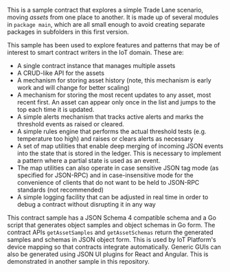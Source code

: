 This is a sample contract that explores a simple Trade Lane scenario, moving *assets* from one place to another. It is made up of several modules in `package main`, which are all small enough to avoid creating separate packages in subfolders in this first version.

This sample has been used to explore features and patterns that may be of interest to smart contract writers in the IoT domain. These are:

- A single contract instance that manages multiple assets
- A CRUD-like API for the assets
- A mechanism for storing asset history (note, this mechanism is early work and will change for better scaling)
- A mechanism for storing the most recent updates to any asset, most recent first. An asset can appear only once in the list and jumps to the top each time it is updated. 
- A simple alerts mechanism that tracks active alerts and marks the threshold events as raised or cleared.
- A simple rules engine that performs the actual threshold tests (e.g. temperature too high) and raises or clears alerts as necessary
- A set of map utilities that enable deep merging of incoming JSON events into the state that is stored in the ledger. This is necessary to implement a pattern where a partial state is used as an event. 
- The map utilities can also operate in case sensitive JSON tag mode (as specified for JSON-RPC) and in case-insensitive mode for the convenience of clients that do not want to be held to JSON-RPC standards (not recommended) 
- A simple logging facility that can be adjusted in real time in order to debug a contract without disrupting it in any way

This contract sample has a JSON Schema 4 compatible schema and a Go script that generates object samples and object schemas in Go form. The contract APIs `getAssetSamples` and `getAssetSchemas` return the generated samples and schemas in JSON object form. This is used by IoT Platform's device mapping so that contracts integrate automatically. Generic GUIs can also be generated using JSON UI plugins for React and Angular. This is demonstrated in another sample in this repository. 